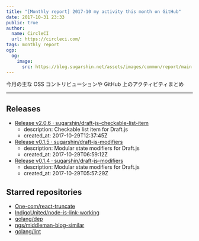 ```yaml
---
title: "[Monthly report] 2017-10 my activity this month on GitHub"
date: 2017-10-31 23:33
public: true
author:
  name: CircleCI
  url: https://circleci.com/
tags: monthly report
ogp:
  og:
    image:
      src: https://blog.sugarshin.net/assets/images/common/report/main.png
---
```


今月の主な OSS コントリビューションや GitHub 上のアクティビティまとめ

***

## Releases

- [Release v2.0.6 · sugarshin/draft-js-checkable-list-item](https://github.com/sugarshin/draft-js-checkable-list-item/releases/tag/v2.0.6)
  - description: Checkable list item for Draft.js
  - created_at: 2017-10-29T12:37:45Z
- [Release v0.1.5 · sugarshin/draft-js-modifiers](https://github.com/sugarshin/draft-js-modifiers/releases/tag/v0.1.5)
  - description: Modular state modifiers for Draft.js
  - created_at: 2017-10-29T06:59:12Z
- [Release v0.1.4 · sugarshin/draft-js-modifiers](https://github.com/sugarshin/draft-js-modifiers/releases/tag/v0.1.4)
  - description: Modular state modifiers for Draft.js
  - created_at: 2017-10-29T05:57:29Z

## Starred repositories

- [One-com/react-truncate](https://github.com/One-com/react-truncate)
- [IndigoUnited/node-is-link-working](https://github.com/IndigoUnited/node-is-link-working)
- [golang/dep](https://github.com/golang/dep)
- [ngs/middleman-blog-similar](https://github.com/ngs/middleman-blog-similar)
- [golang/lint](https://github.com/golang/lint)
